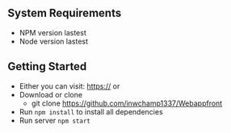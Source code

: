 

## System Requirements

- NPM version lastest
- Node version lastest

## Getting Started

- Either you can visit: [https://](https://webappfront-eight.vercel.app/) or
  <!-- Assuming that npm is already installed on a system -->
- Download or clone 
  - git clone https://github.com/inwchamp1337/Webappfront
- Run `npm install` to install all dependencies
- Run server `npm start`
